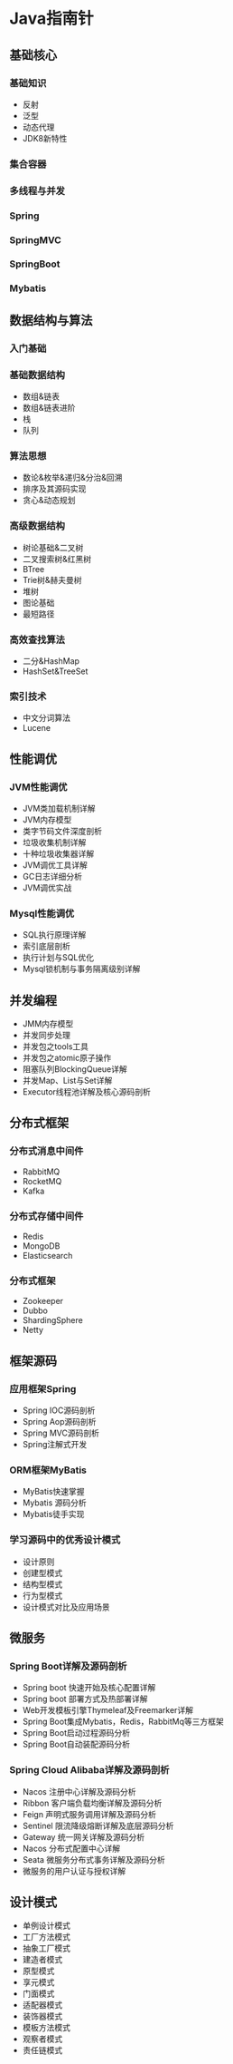 # Java指南针

## 基础核心

### 基础知识

- 反射
- 泛型
- 动态代理
- JDK8新特性

### 集合容器

### 多线程与并发

### Spring

### SpringMVC

### SpringBoot

### Mybatis

## **数据结构与算法**

### 入门基础

### 基础数据结构

- 数组&链表
- 数组&链表进阶
- 栈
- 队列

### 算法思想

- 数论&枚举&递归&分治&回溯
- 排序及其源码实现
- 贪心&动态规划

### 高级数据结构

- 树论基础&二叉树
- 二叉搜索树&红黑树
- BTree
- Trie树&赫夫曼树
- 堆树
- 图论基础
- 最短路径

### 高效查找算法

- 二分&HashMap
- HashSet&TreeSet

### 索引技术

- 中文分词算法
- Lucene

## 性能调优

### JVM性能调优

- JVM类加载机制详解
- JVM内存模型
- 类字节码文件深度剖析
- 垃圾收集机制详解
- 十种垃圾收集器详解
- JVM调优工具详解
- GC日志详细分析
- JVM调优实战

### Mysql性能调优

- SQL执行原理详解
- 索引底层剖析
- 执行计划与SQL优化
- Mysql锁机制与事务隔离级别详解

## 并发编程

- JMM内存模型
- 并发同步处理
- 并发包之tools工具
- 并发包之atomic原子操作
- 阻塞队列BlockingQueue详解
- 并发Map、List与Set详解
- Executor线程池详解及核心源码剖析

## 分布式框架

### 分布式消息中间件

- RabbitMQ
- RocketMQ
- Kafka

### 分布式存储中间件

- Redis
- MongoDB
- Elasticsearch

### 分布式框架

- Zookeeper
- Dubbo
- ShardingSphere
- Netty

## 框架源码

### **应用框架Spring**

- Spring IOC源码剖析
- Spring Aop源码剖析
- Spring MVC源码剖析
- Spring注解式开发

### **ORM框架MyBatis**

- MyBatis快速掌握
- Mybatis 源码分析
- Mybatis徒手实现

### **学习源码中的优秀设计模式**

- 设计原则
- 创建型模式
- 结构型模式
- 行为型模式
- 设计模式对比及应用场景

## 微服务

### **Spring Boot详解及源码剖析**

- Spring boot 快速开始及核心配置详解
- Spring boot 部署方式及热部署详解
- Web开发模板引擎Thymeleaf及Freemarker详解
- Spring Boot集成Mybatis，Redis，RabbitMq等三方框架
- Spring Boot启动过程源码分析
- Spring Boot自动装配源码分析

### **Spring Cloud Alibaba详解及源码剖析**

- Nacos 注册中心详解及源码分析
- Ribbon 客户端负载均衡详解及源码分析
- Feign 声明式服务调用详解及源码分析
- Sentinel 限流降级熔断详解及底层源码分析
- Gateway 统一网关详解及源码分析
- Nacos 分布式配置中心详解
- Seata 微服务分布式事务详解及源码分析
- 微服务的用户认证与授权详解

## **设计模式**

- 单例设计模式
- 工厂方法模式
- 抽象工厂模式
- 建造者模式
- 原型模式
- 享元模式
- 门面模式
- 适配器模式
- 装饰器模式
- 模板方法模式
- 观察者模式
- 责任链模式